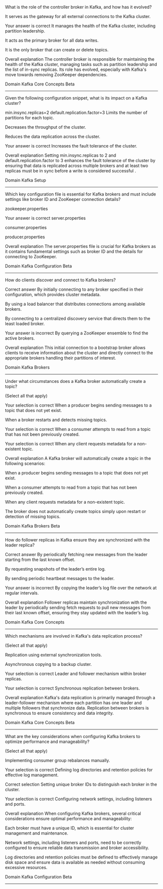What is the role of the controller broker in Kafka, and how has it evolved?

It serves as the gateway for all external connections to the Kafka cluster.

Your answer is correct
It manages the health of the Kafka cluster, including partition leadership.

It acts as the primary broker for all data writes.

It is the only broker that can create or delete topics.

Overall explanation
The controller broker is responsible for maintaining the health of the Kafka cluster, managing tasks such as partition leadership and the list of in-sync replicas. Its role has evolved, especially with Kafka's move towards removing ZooKeeper dependencies.

Domain
Kafka Core Concepts
Beta

---


Given the following configuration snippet, what is its impact on a Kafka cluster?



min.insync.replicas=2
default.replication.factor=3
Limits the number of partitions for each topic.

Decreases the throughput of the cluster.

Reduces the data replication across the cluster.

Your answer is correct
Increases the fault tolerance of the cluster.

Overall explanation
Setting min.insync.replicas to 2 and default.replication.factor to 3 enhances the fault tolerance of the cluster by ensuring that data is replicated across multiple brokers and at least two replicas must be in sync before a write is considered successful .

Domain
Kafka Setup

---


Which key configuration file is essential for Kafka brokers and must include settings like broker ID and ZooKeeper connection details?

zookeeper.properties

Your answer is correct
server.properties

consumer.properties

producer.properties

Overall explanation
The server.properties file is crucial for Kafka brokers as it contains fundamental settings such as broker ID and the details for connecting to ZooKeeper.

Domain
Kafka Configuration
Beta

---

How do clients discover and connect to Kafka brokers?

Correct answer
By initially connecting to any broker specified in their configuration, which provides cluster metadata.

By using a load balancer that distributes connections among available brokers.

By connecting to a centralized discovery service that directs them to the least loaded broker.

Your answer is incorrect
By querying a ZooKeeper ensemble to find the active brokers.

Overall explanation
This initial connection to a bootstrap broker allows clients to receive information about the cluster and directly connect to the appropriate brokers handling their partitions of interest.

Domain
Kafka Brokers

---


Under what circumstances does a Kafka broker automatically create a topic?

(Select all that apply)

Your selection is correct
When a producer begins sending messages to a topic that does not yet exist.

When a broker restarts and detects missing topics.

Your selection is correct
When a consumer attempts to read from a topic that has not been previously created.

Your selection is correct
When any client requests metadata for a non-existent topic.

Overall explanation
A Kafka broker will automatically create a topic in the following scenarios:

When a producer begins sending messages to a topic that does not yet exist.

When a consumer attempts to read from a topic that has not been previously created.

When any client requests metadata for a non-existent topic.

The broker does not automatically create topics simply upon restart or detection of missing topics.

Domain
Kafka Brokers
Beta

---

How do follower replicas in Kafka ensure they are synchronized with the leader replica?

Correct answer
By periodically fetching new messages from the leader starting from the last known offset.

By requesting snapshots of the leader’s entire log.

By sending periodic heartbeat messages to the leader.

Your answer is incorrect
By copying the leader’s log file over the network at regular intervals.

Overall explanation
Follower replicas maintain synchronization with the leader by periodically sending fetch requests to pull new messages from their last known offset, ensuring they stay updated with the leader’s log.

Domain
Kafka Core Concepts

---


Which mechanisms are involved in Kafka's data replication process?

(Select all that apply)

Replication using external synchronization tools.

Asynchronous copying to a backup cluster.

Your selection is correct
Leader and follower mechanism within broker replicas.

Your selection is correct
Synchronous replication between brokers.

Overall explanation
Kafka's data replication is primarily managed through a leader-follower mechanism where each partition has one leader and multiple followers that synchronize data. Replication between brokers is synchronous to ensure consistency and data integrity.

Domain
Kafka Core Concepts
Beta

---


What are the key considerations when configuring Kafka brokers to optimize performance and manageability?

(Select all that apply)

Implementing consumer group rebalances manually.

Your selection is correct
Defining log directories and retention policies for effective log management.

Correct selection
Setting unique broker IDs to distinguish each broker in the cluster.

Your selection is correct
Configuring network settings, including listeners and ports.

Overall explanation
When configuring Kafka brokers, several critical considerations ensure optimal performance and manageability:

Each broker must have a unique ID, which is essential for cluster management and maintenance.

Network settings, including listeners and ports, need to be correctly configured to ensure reliable data transmission and broker accessibility.

Log directories and retention policies must be defined to effectively manage disk space and ensure data is available as needed without consuming excessive resources​​.

Domain
Kafka Configuration
Beta

---

